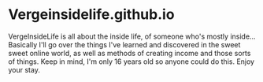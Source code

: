 # Vergeinsidelife.github.io
VergeInsideLife is all about the inside life, of someone who's mostly inside... Basically I'll go over the things I've learned and discovered in the sweet sweet online world, as well as methods of creating income and those sorts of things. Keep in mind, I'm only 16 years old so anyone could do this. Enjoy your stay.
